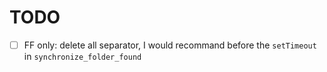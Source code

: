 # TODO #

- [ ] FF only: delete all separator, I would recommand before the `setTimeout` in `synchronize_folder_found`